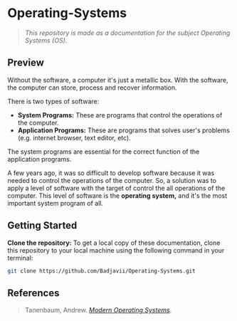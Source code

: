 # Operating-Systems

> *This repository is made as a documentation for the subject Operating Systems (OS)*.

## Preview

Without the software, a computer it's just a metallic box. With the software, the computer can store, process and recover information.

There is two types of software:
- **System Programs:** These are programs that control the operations of the computer.
- **Application Programs:** These are programs that solves user's problems (e.g. internet browser, text editor, etc).

The system programs are essential for the correct function of the application programs. 

A few years ago, it was so difficult to develop software because it was needed to control the operations of the computer. So, a solution was to apply a level of software with the target of control the all operations of the computer. This level of software is the **operating system,** and it's the most important system program of all.

## Getting Started

**Clone the repository:** To get a local copy of these documentation, clone this repository to your local machine using the following command in your terminal:
```bash
git clone https://github.com/Badjavii/Operating-Systems.git
```

## References

> Tanenbaum, Andrew. [*Modern Operating Systems*](tanenbaum-book/modern-operating-systems.pdf).



